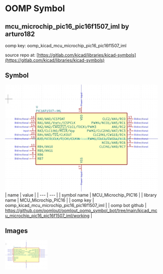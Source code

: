 # OOMP Symbol  
## mcu_microchip_pic16_pic16f1507_iml  by arturo182  
  
oomp key: oomp_kicad_mcu_microchip_pic16_pic16f1507_iml  
  
source repo at: [https://gitlab.com/kicad/libraries/kicad-symbols](https://gitlab.com/kicad/libraries/kicad-symbols)  
## Symbol  
  
[![working.png](working_600.png)](working.png)  
| name | value | 
| --- | --- | 
| symbol name | MCU_Microchip_PIC16 | 
| library name | MCU_Microchip_PIC16 | 
| oomp key | oomp_kicad_mcu_microchip_pic16_pic16f1507_iml | 
| oomp bot github | https://github.com/oomlout/oomlout_oomp_symbol_bot/tree/main/kicad_mcu_microchip_pic16_pic16f1507_iml/working | 
## Images  
  
[![working.png](working_140.png)](working.png)  
